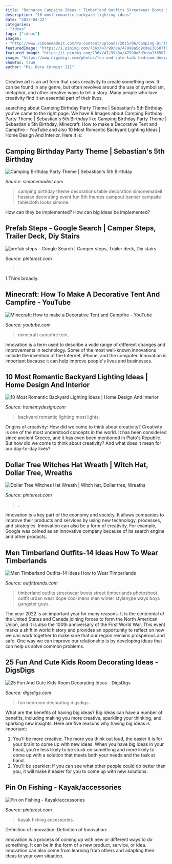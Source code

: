 ```yaml
---
title: "Bonnaroo Campsite Ideas : Timberland Outfits Streetwear Boots Street Timberlands Photoshoot Outfit Urban Wear Dope Cool Mens Man Winter Stylehype Ways Boys Gangster Guys"
description: "10 most romantic backyard lighting ideas"
date: "2023-04-22"
categories:
- "ideas"
tags: ["ideas"]
images:
- "http://www.simonemadeit.com/wp-content/uploads/2015/06/Camping-Birthday-Party-Decoration.jpg"
featuredImage: "https://i.pinimg.com/736x/47/99/8a/47998a5d9cda136507f9d82975d26e97.jpg"
featured_image: "https://i.pinimg.com/736x/47/99/8a/47998a5d9cda136507f9d82975d26e97.jpg"
image: "https://www.digsdigs.com/photos/fun-and-cute-kids-bedroom-designs-10.jpg"
ShowToc: true
author: "Ms. Dora Cormier III"
---
```



Creative art is an art form that uses creativity to create something new. It can be found in any genre, but often revolves around the use of symbolism, metaphor, and other creative ways to tell a story. Many people who love creativity find it an essential part of their lives.

	

		
searching about Camping Birthday Party Theme | Sebastian&#039;s 5th Birthday you've came to the right page. We have 8 Images about Camping Birthday Party Theme | Sebastian&#039;s 5th Birthday like Camping Birthday Party Theme | Sebastian&#039;s 5th Birthday, Minecraft: How to make a Decorative Tent and Campfire - YouTube and also 10 Most Romantic Backyard Lighting Ideas | Home Design And Interior. Here it is:
		
    
## Camping Birthday Party Theme | Sebastian&#039;s 5th Birthday

<img loading=lazy src="http://www.simonemadeit.com/wp-content/uploads/2015/06/Camping-Birthday-Party-Decoration.jpg" onerror="this.onerror=null;this.src='https://tse3.mm.bing.net/th?id=OIP.i01M4aspDAGuQOGp5hgoAQHaJ_&amp;pid=15.1';" alt="Camping Birthday Party Theme | Sebastian&#039;s 5th Birthday">

_Source: simonemadeit.com_

>camping birthday theme decorations table decoration simonemadeit hessian decorating event fun 5th themes campout banner campsite tablecloth looks simone. 

	

How can they be implemented?
How can big ideas be implemented?

    
## Prefab Steps - Google Search | Camper Steps, Trailer Deck, Diy Stairs

<img loading=lazy src="https://i.pinimg.com/736x/47/99/8a/47998a5d9cda136507f9d82975d26e97.jpg" onerror="this.onerror=null;this.src='https://tse4.mm.bing.net/th?id=OIP.3EIoDQp6Xl9bA5sshEjwiQHaJ4&amp;pid=15.1';" alt="prefab steps - Google Search | Camper steps, Trailer deck, Diy stairs">

_Source: pinterest.com_

>. 

	

1.Think broadly.

    
## Minecraft: How To Make A Decorative Tent And Campfire - YouTube

<img loading=lazy src="https://i.ytimg.com/vi/J4Oja1rTL7o/hqdefault.jpg" onerror="this.onerror=null;this.src='https://tse1.mm.bing.net/th?id=OIP.gXCez-wrZnW29hxTf3iDPgHaFj&amp;pid=15.1';" alt="Minecraft: How to make a Decorative Tent and Campfire - YouTube">

_Source: youtube.com_

>minecraft campfire tent. 

	

Innovation is a term used to describe a wide range of different changes and improvements in technology. Some of the most well-known innovations include the invention of the Internet, iPhone, and the computer. Innovation is important because it can help improve people's lives and businesses.

    
## 10 Most Romantic Backyard Lighting Ideas | Home Design And Interior

<img loading=lazy src="http://homemydesign.com/wp-content/uploads/2015/08/simple-romantic-backyard-lights.jpg" onerror="this.onerror=null;this.src='https://tse3.mm.bing.net/th?id=OIP.eN_i2j2PJVGcVX-EOF-eowHaLE&amp;pid=15.1';" alt="10 Most Romantic Backyard Lighting Ideas | Home Design And Interior">

_Source: homemydesign.com_

>backyard romantic lighting most lights. 

	

Origins of creativity: How did we come to think about creativity?
Creativity is one of the most understood concepts in the world. It has been considered since ancient Greece, and it has even been mentioned in Plato's Republic. But how did we come to think about creativity? And what does it mean for our day-to-day lives?

    
## Dollar Tree Witches Hat Wreath | Witch Hat, Dollar Tree, Wreaths

<img loading=lazy src="https://i.pinimg.com/originals/db/90/42/db9042596c9b7fc6e6d9917c7705815e.jpg" onerror="this.onerror=null;this.src='https://tse4.mm.bing.net/th?id=OIP.ZBQd86DO5_mN5jWpNuq74AHaJ4&amp;pid=15.1';" alt="Dollar Tree Witches Hat Wreath | Witch hat, Dollar tree, Wreaths">

_Source: pinterest.com_

>. 

	

Innovation is a key part of the economy and society. It allows companies to improve their products and services by using new technology, processes, and strategies. Innovation can also be a form of creativity. For example, Google was coined as an innovative company because of its search engine and other products.

    
## Men Timberland Outfits-14 Ideas How To Wear Timberlands

<img loading=lazy src="http://www.outfittrends.com/wp-content/uploads/2015/07/male-outfits-with-timberland-shoes12.jpg" onerror="this.onerror=null;this.src='https://tse1.mm.bing.net/th?id=OIP.ks0bzFmktpbuOpynpRwyugHaLH&amp;pid=15.1';" alt="Men Timberland Outfits-14 Ideas How to Wear Timberlands">

_Source: outfittrends.com_

>timberland outfits streetwear boots street timberlands photoshoot outfit urban wear dope cool mens man winter stylehype ways boys gangster guys. 

	

The year 2022 is an important year for many reasons. It is the centennial of the United States and Canada joining forces to form the North American Union, and it is also the 100th anniversary of the First World War. This event marks a shift in world history and provides an opportunity to reflect on how we can work together to make sure that our region remains prosperous and safe. One way we can improve our relationship is by developing ideas that can help us solve common problems.

    
## 25 Fun And Cute Kids Room Decorating Ideas - DigsDigs

<img loading=lazy src="https://www.digsdigs.com/photos/fun-and-cute-kids-bedroom-designs-10.jpg" onerror="this.onerror=null;this.src='https://tse3.mm.bing.net/th?id=OIP.7M5y_hx9XIXmfuvwRfmhWwHaGE&amp;pid=15.1';" alt="25 Fun And Cute Kids Room Decorating Ideas - DigsDigs">

_Source: digsdigs.com_

>fun bedroom decorating digsdigs. 

	

What are the benefits of having big ideas?
Big ideas can have a number of benefits, including making you more creative, sparkling your thinking, and sparking new insights. Here are five reasons why having big ideas is important: 
1. You’ll be more creative: The more you think out loud, the easier it is for your brain to come up with new ideas. When you have big ideas in your head, you’re less likely to be stuck on something and more likely to come up with a solution that meets both your needs and the task at hand. 
2. You’ll be sparkier: If you can see what other people could do better than you, it will make it easier for you to come up with new solutions.

    
## Pin On Fishing - Kayak/accessories

<img loading=lazy src="https://i.pinimg.com/736x/40/94/eb/4094ebffee8cefec38e6f8e61a25e9de.jpg" onerror="this.onerror=null;this.src='https://tse1.mm.bing.net/th?id=OIP.KgBnSwygD2z2elQVDJxl3AHaJ4&amp;pid=15.1';" alt="Pin on Fishing - Kayak/accessories">

_Source: pinterest.com_

>kayak fishing accessories. 

	

Definition of innovation:
Definition of Innovation: 

Innovation is a process of coming up with new or different ways to do something. It can be in the form of a new product, service, or idea. Innovation can also come from learning from others and adapting their ideas to your own situation.

